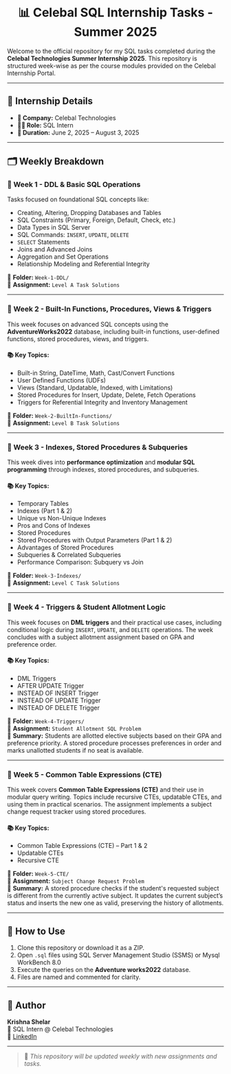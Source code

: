 <h1 align="center">📊 Celebal SQL Internship Tasks - Summer 2025 </h1>

Welcome to the official repository for my SQL tasks completed during the **Celebal Technologies Summer Internship 2025**. This repository is structured week-wise as per the course modules provided on the Celebal Internship Portal.

---

## 📅 Internship Details

- **🏢 Company:** Celebal Technologies  
- **👨‍💻 Role:** SQL Intern  
- **📆 Duration:** June 2, 2025 – August 3, 2025  

---

## 🗂 Weekly Breakdown

### 🔹 Week 1 - DDL & Basic SQL Operations
Tasks focused on foundational SQL concepts like:

- Creating, Altering, Dropping Databases and Tables  
- SQL Constraints (Primary, Foreign, Default, Check, etc.)  
- Data Types in SQL Server  
- SQL Commands: `INSERT`, `UPDATE`, `DELETE`  
- `SELECT` Statements  
- Joins and Advanced Joins  
- Aggregation and Set Operations  
- Relationship Modeling and Referential Integrity  

📁 **Folder:** `Week-1-DDL/`  
📄 **Assignment:** `Level A Task Solutions`

---

### 🔹 Week 2 - Built-In Functions, Procedures, Views & Triggers

This week focuses on advanced SQL concepts using the **AdventureWorks2022** database, including built-in functions, user-defined functions, stored procedures, views, and triggers.

#### 📚 Key Topics:

- Built-in String, DateTime, Math, Cast/Convert Functions  
- User Defined Functions (UDFs)  
- Views (Standard, Updatable, Indexed, with Limitations)  
- Stored Procedures for Insert, Update, Delete, Fetch Operations  
- Triggers for Referential Integrity and Inventory Management  

📁 **Folder:** `Week-2-BuiltIn-Functions/`  
📄 **Assignment:** `Level B Task Solutions`

---

### 🔹 Week 3 - Indexes, Stored Procedures & Subqueries

This week dives into **performance optimization** and **modular SQL programming** through indexes, stored procedures, and subqueries.

#### 📚 Key Topics:

- Temporary Tables  
- Indexes (Part 1 & 2)  
- Unique vs Non-Unique Indexes  
- Pros and Cons of Indexes  
- Stored Procedures  
- Stored Procedures with Output Parameters (Part 1 & 2)  
- Advantages of Stored Procedures  
- Subqueries & Correlated Subqueries  
- Performance Comparison: Subquery vs Join  

📁 **Folder:** `Week-3-Indexes/`  
📄 **Assignment:** `Level C Task Solutions`

---
### 🔹 Week 4 - Triggers & Student Allotment Logic

This week focuses on **DML triggers** and their practical use cases, including conditional logic during `INSERT`, `UPDATE`, and `DELETE` operations. The week concludes with a subject allotment assignment based on GPA and preference order.

#### 📚 Key Topics:

- DML Triggers  
- AFTER UPDATE Trigger  
- INSTEAD OF INSERT Trigger  
- INSTEAD OF UPDATE Trigger  
- INSTEAD OF DELETE Trigger  

📁 **Folder:** `Week-4-Triggers/`  
📄 **Assignment:** `Student Allotment SQL Problem`  
📝 **Summary:** Students are allotted elective subjects based on their GPA and preference priority. A stored procedure processes preferences in order and marks unallotted students if no seat is available.

---

### 🔹 Week 5 - Common Table Expressions (CTE)

This week covers **Common Table Expressions (CTE)** and their use in modular query writing. Topics include recursive CTEs, updatable CTEs, and using them in practical scenarios. The assignment implements a subject change request tracker using stored procedures.

#### 📚 Key Topics:

- Common Table Expressions (CTE) – Part 1 & 2  
- Updatable CTEs  
- Recursive CTE  

📁 **Folder:** `Week-5-CTE/`  
📄 **Assignment:** `Subject Change Request Problem`  
📝 **Summary:** A stored procedure checks if the student's requested subject is different from the currently active subject. It updates the current subject’s status and inserts the new one as valid, preserving the history of allotments.

---
## 🚀 How to Use

1. Clone this repository or download it as a ZIP.  
2. Open `.sql` files using SQL Server Management Studio (SSMS) or Mysql WorkBench 8.0
3. Execute the queries on the **Adventure works2022** database.  
4. Files are named and commented for clarity.

---

## 👤 Author

**Krishna Shelar**  
💼 SQL Intern @ Celebal Technologies  
🔗 [LinkedIn](https://www.linkedin.com/in/krishna-shelar-75294a255/)  

---

> 📌 _This repository will be updated weekly with new assignments and tasks._

